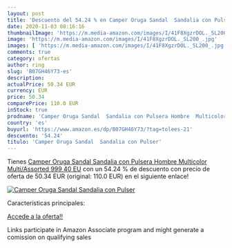 ```yaml
---
layout: post
title: 'Descuento del 54.24 % en Camper Oruga Sandal  Sandalia con Pulser'
date: 2020-11-03 08:16:16
thumbnailImage: 'https://m.media-amazon.com/images/I/41F8XgzrDOL._SL200_.jpg'
image: 'https://m.media-amazon.com/images/I/41F8XgzrDOL._SL200_.jpg'
images: [ 'https://m.media-amazon.com/images/I/41F8XgzrDOL._SL200_.jpg' ]
comments: true
category: ofertas
author: ring
slug: 'B07GH46Y73-es'
description:
actualPrice: 50.34 EUR
currency: EUR
price: 50.34
comparePrice: 110.0 EUR
inStock: true
prodname: 'Camper Oruga Sandal  Sandalia con Pulsera Hombre  Multicolor  Multi/Assorted 999   40 EU'
country: 'es'
buyurl: 'https://www.amazon.es/dp/B07GH46Y73/?tag=tolees-21'
descuento: '54.24'
titulo: 'Camper Oruga Sandal  Sandalia con Pulser'
---
```


Tienes [Camper Oruga Sandal  Sandalia con Pulsera Hombre  Multicolor  Multi/Assorted 999   40 EU](https://www.amazon.es/dp/B07GH46Y73/?tag=tolees-21) con un 54.24 % de descuento con precio de oferta de 50.34 EUR (original: 110.0 EUR) en el siguiente enlace!

[![Camper Oruga Sandal  Sandalia con Pulser](https://m.media-amazon.com/images/I/41F8XgzrDOL._SL200_.jpg)](https://www.amazon.es/dp/B07GH46Y73/?tag=tolees-21)

Características principales:


[Accede a la oferta!!](https://www.amazon.es/dp/B07GH46Y73/?tag=tolees-21)

Links participate in Amazon Associate program and might generate a comission on qualifying sales


